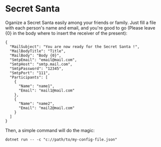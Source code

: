 # Secret Santa

Oganize a Secret Santa easily among your friends or family. Just fill a file with each person's name and email, and you're good to go (Please leave {0} in the body where to insert the receiver of the present):

```
{
  "MailSubject": "You are now ready for the Secret Santa !",
  "MailBodyTitle": "Title",
  "MailBody": "Body {0}",
  "SmtpEmail": "email@mail.com",
  "SmtpHost": "smtp.mail.com",
  "SmtpPassword": "12345",
  "SmtpPort": "111",
  "Participants": [
    {
      "Name": "name1",
      "Email": "mail1@mail.com"
    },
    {
      "Name": "name2",
      "Email": "mail2@mail.com"
    }
  ]
}
```

Then, a simple command will do the magic:

```
dotnet run -- -c "c://path/to/my-config-file.json"
```
